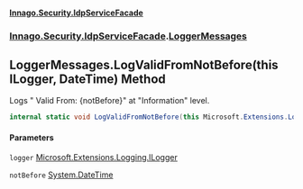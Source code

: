#### [Innago\.Security\.IdpServiceFacade](../../../../index.md 'index')
### [Innago\.Security\.IdpServiceFacade](../index.md 'Innago\.Security\.IdpServiceFacade').[LoggerMessages](index.md 'Innago\.Security\.IdpServiceFacade\.LoggerMessages')

## LoggerMessages\.LogValidFromNotBefore\(this ILogger, DateTime\) Method

Logs "  Valid From: \{notBefore\}" at "Information" level\.

```csharp
internal static void LogValidFromNotBefore(this Microsoft.Extensions.Logging.ILogger logger, System.DateTime notBefore);
```
#### Parameters

<a name='Innago.Security.IdpServiceFacade.LoggerMessages.LogValidFromNotBefore(thisMicrosoft.Extensions.Logging.ILogger,System.DateTime).logger'></a>

`logger` [Microsoft\.Extensions\.Logging\.ILogger](https://learn.microsoft.com/en-us/dotnet/api/microsoft.extensions.logging.ilogger 'Microsoft\.Extensions\.Logging\.ILogger')

<a name='Innago.Security.IdpServiceFacade.LoggerMessages.LogValidFromNotBefore(thisMicrosoft.Extensions.Logging.ILogger,System.DateTime).notBefore'></a>

`notBefore` [System\.DateTime](https://learn.microsoft.com/en-us/dotnet/api/system.datetime 'System\.DateTime')